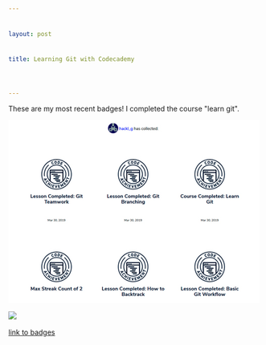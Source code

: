 ```yaml
---


layout: post


title: Learning Git with Codecademy



---
```





These are my most recent badges! I completed the course "learn git".



![image markdown](pictures_for_posts/GabrieleHackl_badges_git.jpg)


<img src="//gabrielehackl.github.io/_posts/pictures_for_posts/GabrieleHackl_badges_git.jpg">

[link to badges](https://www.codecademy.com/users/hackl_g/achievements)